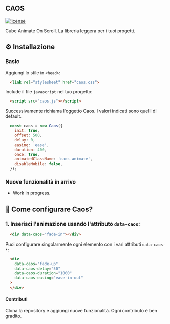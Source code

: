 ## CAOS

[![license][license-image]][license-url]

Cube Animate On Scroll. La libreria leggera per i tuoi progetti.

## ⚙ Installazione

### Basic

Aggiungi lo stile in `<head>`:

```html
  <link rel="stylesheet" href="caos.css">
```

Include il file `javascript` nel tuo progetto:
```html
  <script src="caos.js"></script>
```

Successivamente richiama l'oggetto Caos. I valori indicati sono quelli di default.
```js
  const caos = new Caos({
    init: true,
    offset: 500,
    delay: 0,
    easing: 'ease',
    duration: 400,
    once: true,
    animatedClassName: 'caos-animate',
    disableMobile: false,
  });
```

### Nuove funzionalità in arrivo

- Work in progress.


## 🤔 Come configurare Caos?

### 1. Inserisci l'animazione usando l'attributo `data-caos`:

```html
  <div data-caos="fade-in"></div>
```

Puoi configurare singolarmente ogni elemento con i vari attributi `data-caos-*`:
```html
  <div
    data-caos="fade-up"
    data-caos-delay="50"
    data-caos-duration="1000"
    data-caos-easing="ease-in-out"
  >
  </div>
```

#### Contributi
Clona la repository e aggiungi nuove funzionalità. Ogni contributo è ben gradito.

[license-image]: https://img.shields.io/npm/l/destyle.css.svg?style=flat-square
[license-url]: LICENSE